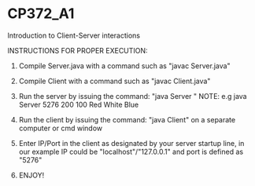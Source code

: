 # CP372_A1
Introduction to Client-Server interactions


INSTRUCTIONS FOR PROPER EXECUTION:
1. Compile Server.java with a command such as "javac Server.java"
2. Compile Client with a command such as "javac Client.java"
3. Run the server by issuing the command: "java Server <port> <board width> <board height> <colours separated by space>"
        NOTE: e.g java Server 5276 200 100 Red White Blue
        
4. Run the client by issuing the command: "java Client" on a separate computer or cmd window
5. Enter IP/Port in the client as designated by your server startup line, in our example IP could be "localhost"/"127.0.0.1" and port
   is defined as "5276"

6. ENJOY!
